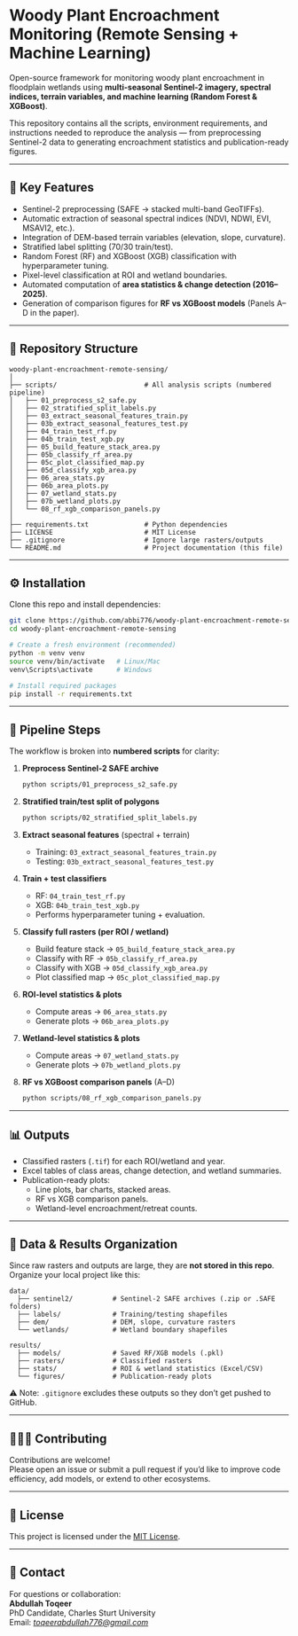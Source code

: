 # Woody Plant Encroachment Monitoring (Remote Sensing + Machine Learning)

Open-source framework for monitoring woody plant encroachment in floodplain wetlands using **multi-seasonal Sentinel-2 imagery, spectral indices, terrain variables, and machine learning (Random Forest & XGBoost)**.

This repository contains all the scripts, environment requirements, and instructions needed to reproduce the analysis — from preprocessing Sentinel-2 data to generating encroachment statistics and publication-ready figures.

---

## 🌱 Key Features
- Sentinel-2 preprocessing (SAFE → stacked multi-band GeoTIFFs).
- Automatic extraction of seasonal spectral indices (NDVI, NDWI, EVI, MSAVI2, etc.).
- Integration of DEM-based terrain variables (elevation, slope, curvature).
- Stratified label splitting (70/30 train/test).
- Random Forest (RF) and XGBoost (XGB) classification with hyperparameter tuning.
- Pixel-level classification at ROI and wetland boundaries.
- Automated computation of **area statistics & change detection (2016–2025)**.
- Generation of comparison figures for **RF vs XGBoost models** (Panels A–D in the paper).

---

## 📂 Repository Structure

```
woody-plant-encroachment-remote-sensing/
│
├── scripts/                      # All analysis scripts (numbered pipeline)
│   ├── 01_preprocess_s2_safe.py
│   ├── 02_stratified_split_labels.py
│   ├── 03_extract_seasonal_features_train.py
│   ├── 03b_extract_seasonal_features_test.py
│   ├── 04_train_test_rf.py
│   ├── 04b_train_test_xgb.py
│   ├── 05_build_feature_stack_area.py
│   ├── 05b_classify_rf_area.py
│   ├── 05c_plot_classified_map.py
│   ├── 05d_classify_xgb_area.py
│   ├── 06_area_stats.py
│   ├── 06b_area_plots.py
│   ├── 07_wetland_stats.py
│   ├── 07b_wetland_plots.py
│   └── 08_rf_xgb_comparison_panels.py
│
├── requirements.txt              # Python dependencies
├── LICENSE                       # MIT License
├── .gitignore                    # Ignore large rasters/outputs
└── README.md                     # Project documentation (this file)
```

---

## ⚙️ Installation

Clone this repo and install dependencies:

```bash
git clone https://github.com/abbi776/woody-plant-encroachment-remote-sensing.git
cd woody-plant-encroachment-remote-sensing

# Create a fresh environment (recommended)
python -m venv venv
source venv/bin/activate   # Linux/Mac
venv\Scripts\activate      # Windows

# Install required packages
pip install -r requirements.txt
```

---

## 🚀 Pipeline Steps

The workflow is broken into **numbered scripts** for clarity:

1. **Preprocess Sentinel-2 SAFE archive**
   ```bash
   python scripts/01_preprocess_s2_safe.py
   ```

2. **Stratified train/test split of polygons**
   ```bash
   python scripts/02_stratified_split_labels.py
   ```

3. **Extract seasonal features** (spectral + terrain)  
   - Training: `03_extract_seasonal_features_train.py`  
   - Testing:  `03b_extract_seasonal_features_test.py`

4. **Train + test classifiers**  
   - RF:  `04_train_test_rf.py`  
   - XGB: `04b_train_test_xgb.py`  
   - Performs hyperparameter tuning + evaluation.

5. **Classify full rasters (per ROI / wetland)**  
   - Build feature stack → `05_build_feature_stack_area.py`  
   - Classify with RF → `05b_classify_rf_area.py`  
   - Classify with XGB → `05d_classify_xgb_area.py`  
   - Plot classified map → `05c_plot_classified_map.py`

6. **ROI-level statistics & plots**  
   - Compute areas → `06_area_stats.py`  
   - Generate plots → `06b_area_plots.py`

7. **Wetland-level statistics & plots**  
   - Compute areas → `07_wetland_stats.py`  
   - Generate plots → `07b_wetland_plots.py`

8. **RF vs XGBoost comparison panels** (A–D)  
   ```bash
   python scripts/08_rf_xgb_comparison_panels.py
   ```

---

## 📊 Outputs
- Classified rasters (`.tif`) for each ROI/wetland and year.
- Excel tables of class areas, change detection, and wetland summaries.
- Publication-ready plots:
  - Line plots, bar charts, stacked areas.
  - RF vs XGB comparison panels.
  - Wetland-level encroachment/retreat counts.

---

## 📁 Data & Results Organization

Since raw rasters and outputs are large, they are **not stored in this repo**.  
Organize your local project like this:

```
data/
  ├── sentinel2/          # Sentinel-2 SAFE archives (.zip or .SAFE folders)
  ├── labels/             # Training/testing shapefiles
  ├── dem/                # DEM, slope, curvature rasters
  └── wetlands/           # Wetland boundary shapefiles

results/
  ├── models/             # Saved RF/XGB models (.pkl)
  ├── rasters/            # Classified rasters
  ├── stats/              # ROI & wetland statistics (Excel/CSV)
  └── figures/            # Publication-ready plots
```

⚠️ Note: `.gitignore` excludes these outputs so they don’t get pushed to GitHub.

---

## 🧑‍🤝‍🧑 Contributing
Contributions are welcome!  
Please open an issue or submit a pull request if you’d like to improve code efficiency, add models, or extend to other ecosystems.

---

## 📜 License
This project is licensed under the [MIT License](LICENSE).

---

## 📧 Contact
For questions or collaboration:  
**Abdullah Toqeer**  
PhD Candidate, Charles Sturt University  
Email: *toqeerabdullah776@gmail.com*  

